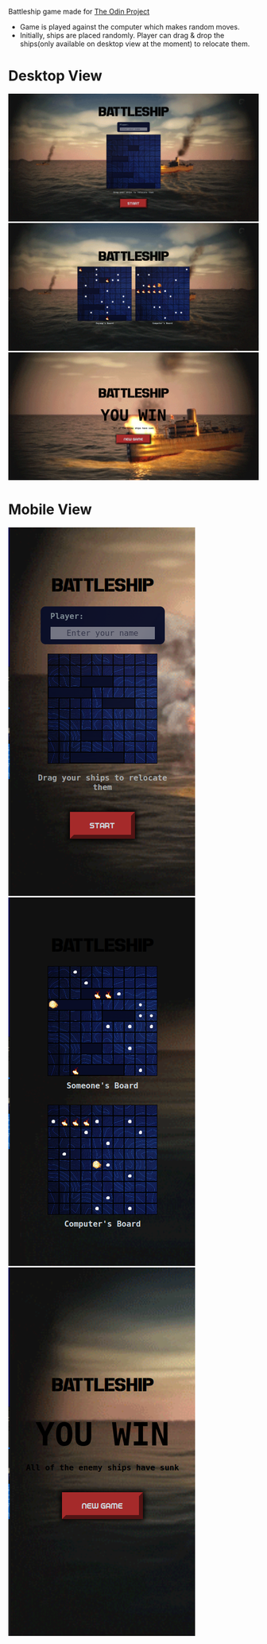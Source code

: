 Battleship game made for [The Odin Project](https://www.theodinproject.com/)

- Game is played against the computer which makes random moves.
- Initially, ships are placed randomly. Player can drag & drop the ships(only available on desktop view at the moment) to relocate them.

# Desktop View

![First page in desktop view](./src/pictures/desktop1.png "First page in desktop view")
![Game page in desktop view](./src/pictures/desktop2.png "Game page in desktop view")
![Win page in desktop view](./src/pictures/desktop3.png "Win page in desktop view")

# Mobile View

![First page in mobile view](./src/pictures/mobile1.png "First page in mobile view")
![Game page in mobile view](./src/pictures/mobile2.png "Game page in mobile view")
![Win page in mobile view](./src/pictures/mobile3.png "Win page in mobile view")
